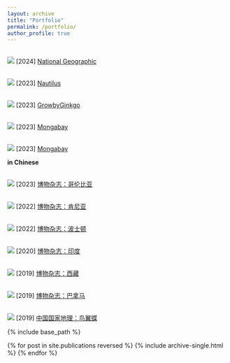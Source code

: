 ```yaml
---
layout: archive
title: "Portfolio"
permalink: /portfolio/
author_profile: true
---
```


<br/><img src='/images/Nat_Geo_Hybrid.png'>
[2024] [National Geographic](https://www.nationalgeographic.com/science/article/oldest-hybrid-butterfly-species) 

<br/><img src='/images/Nautilus_caterpillar_fungus.png'>
[2023] [Nautilus](https://nautil.us/the-last-of-the-fungus-370460/) 

<br/><img src='/images/Leeches.png'>
[2023] [GrowbyGinkgo](https://www.growbyginkgo.com/2023/08/02/leeches-with-jobs/) 

<br/><img src='/images/Mongabay_game.png'>
[2023] [Mongabay](https://news.mongabay.com/2023/03/can-gaming-solve-a-puzzle-for-camera-trap-conservationists-commentary/)

<br/><img src='/images/Mongabay_Tibet.png'>
[2023] [Mongabay](https://news.mongabay.com/2023/06/chinas-qinghai-tibet-ecosystem-legislation-is-a-landmark-but-for-whom-commentary/#:~:text=The%20Qinghai%2DTibet%20Plateau%20Act,area%20larger%20than%20western%20Europe.) 

**in Chinese**

<br/><img src='/images/博物哥伦比亚.png'>
[2023] [博物杂志：哥伦比亚](https://drive.google.com/file/d/121_B-Sn6ezTiX33WQVHhWICTHRYAwZHB/view?pli=1)

<br/><img src='/images/博物肯尼亚.png'>
[2022] [博物杂志：肯尼亚](https://drive.google.com/file/d/1Dn-Fnj1I2tOBiCGXyUk6VRgXAfws-C44/view)

<br/><img src='/images/博物波士顿.png'>
[2022] [博物杂志：波士顿](https://drive.google.com/file/d/1oKv6RZDHFjpIh6h33JgubeFba61p9GjC/view)

<br/><img src='/images/博物印度.png'>
[2020] [博物杂志：印度](https://drive.google.com/file/d/1dGH_mkXVwpZsVafUC1EDrmGnMpU3YjGc/view)

<br/><img src='/images/博物西藏.png'>
[2019] [博物杂志：西藏](https://drive.google.com/file/d/16ZRMIbiAG7kwbN1iyIL2S55tLI_pZLU8/view)

<br/><img src='/images/博物巴拿马.png'>
[2019] [博物杂志：巴拿马](https://drive.google.com/file/d/1Ncm2N6BxQgO6DaO2sce_kGXP4vipuZMa/view)

<br/><img src='/images/中国国家地理鸟翼蝶.png'>
[2019] [中国国家地理：鸟翼蝶](https://drive.google.com/file/d/1K6J-NestGCe-fW_H7nIiTHUgj_o-hSS5/view)

{% include base_path %}

{% for post in site.publications reversed %}
  {% include archive-single.html %}
{% endfor %}

